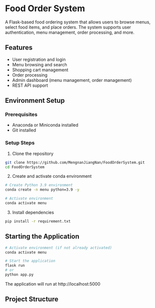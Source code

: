 # Food Order System

A Flask-based food ordering system that allows users to browse menus, select food items, and place orders. The system supports user authentication, menu management, order processing, and more.

## Features

- User registration and login
- Menu browsing and search
- Shopping cart management
- Order processing
- Admin dashboard (menu management, order management)
- REST API support

## Environment Setup

### Prerequisites

- Anaconda or Miniconda installed
- Git installed

### Setup Steps

1. Clone the repository

```bash
git clone https://github.com/MengnanJiangNan/FoodOrderSystem.git
cd FoodOrderSystem
```

2. Create and activate conda environment

```bash
# Create Python 3.9 environment
conda create -n menu python=3.9 -y

# Activate environment
conda activate menu
```

3. Install dependencies

```bash
pip install -r requirement.txt
```

## Starting the Application

```bash
# Activate environment (if not already activated)
conda activate menu

# Start the application
flask run
# or
python app.py
```

The application will run at http://localhost:5000

## Project Structure
